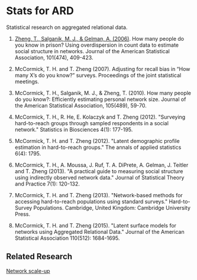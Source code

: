 # Stats for ARD
Statistical research on aggregated relational data. 

1. [Zheng, T., Salganik, M. J., & Gelman, A. (2006)](Zheng_et_al_2006/). How many people do you know in prison? Using overdispersion in count data to estimate social structure in networks. Journal of the American Statistical Association, 101(474), 409-423. 

2. McCormick, T. H. and T. Zheng (2007). Adjusting for recall bias in “How many X’s do you know?” surveys. Proceedings of the joint statistical meetings.

3. McCormick, T. H., Salganik, M. J., & Zheng, T. (2010). How many people do you know?: Efficiently estimating personal network size. Journal of the American Statistical Association, 105(489), 59-70.

4. McCormick, T. H., R. He, E. Kolaczyk and T. Zheng (2012). "Surveying hard-to-reach groups through sampled respondents in a social network." Statistics in Biosciences 4(1): 177-195.

5. McCormick, T. H. and T. Zheng (2012). "Latent demographic profile estimation in hard-to-reach groups." The annals of applied statistics 6(4): 1795.

6. McCormick, T. H., A. Moussa, J. Ruf, T. A. DiPrete, A. Gelman, J. Teitler and T. Zheng (2013). "A practical guide to measuring social structure using indirectly observed network data." Journal of Statistical Theory and Practice 7(1): 120-132.

7. McCormick, T. H. and T. Zheng (2013). "Network-based methods for accessing hard-to-reach populations using standard surveys." Hard-to-Survey Populations. Cambridge, United Kingdom: Cambridge University Press. 

8. McCormick, T. H. and T. Zheng (2015). "Latent surface models for networks using Aggregated Relational Data." Journal of the American Statistical Association 110(512): 1684-1695.

## Related Research

[Network scale-up](http://nersp.nerdc.ufl.edu/~ufruss/scale-up.htm)